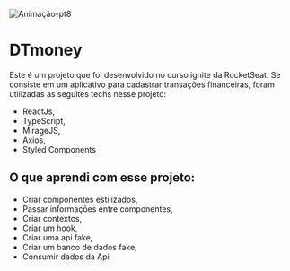 ![Animação-pt8](https://user-images.githubusercontent.com/86725282/173162066-1cfac684-cb36-431c-8725-c03b18a0a879.gif)
# DTmoney 

Este é um projeto que foi desenvolvido no curso ignite da RocketSeat. Se consiste em um aplicativo para cadastrar transações financeiras,  foram utilizadas as seguites techs nesse projeto:
* ReactJs,
* TypeScript,
* MirageJS,
* Axios,
* Styled Components

## O que aprendi com esse projeto:
* Criar componentes estilizados,
* Passar informações entre componentes,
* Criar contextos,
* Criar um hook,
* Criar uma api fake,
* Criar um banco de dados fake,
* Consumir dados da Api
